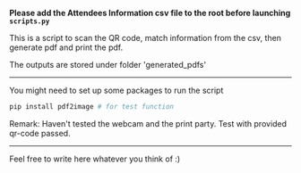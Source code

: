 **Please add the Attendees Information csv file to the root before launching `scripts.py`**



This is a script to scan the QR code, match information from the csv, then generate pdf and print the pdf.

The outputs are stored under folder 'generated_pdfs'

---
You might need to set up some packages to run the script
```python
pip install pdf2image # for test function

```

Remark: Haven't tested the webcam and the print party. Test with provided qr-code passed. 

---
Feel free to write here whatever you think of :)
